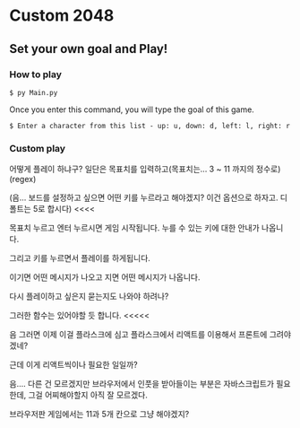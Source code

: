 # Custom 2048

## Set your own goal and Play!

### How to play

```
$ py Main.py
```
Once you enter this command, you will type the goal of this game.

```
$ Enter a character from this list - up: u, down: d, left: l, right: r
```

### Custom play

어떻게 플레이 하냐구?
일단은 목표치를 입력하고(목표치는... 3 ~ 11 까지의 정수로)(regex)

(음... 보드를 설정하고 싶으면 어떤 키를 누르라고 해야겠지? 이건 옵션으로 하자고. 디폴트는 5로 합시다) <<<<

목표치 누르고 엔터 누르시면 게임 시작됩니다.
누를 수 있는 키에 대한 안내가 나옵니다.

그리고 키를 누르면서 플레이를 하게됩니다.

이기면 어떤 메시지가 나오고
지면 어떤 메시지가 나옵니다.

다시 플레이하고 싶은지 묻는지도 나와야 하려나?

그러한 함수는 있어야할 듯 합니다. <<<<<

음 그러면 이제 이걸 플라스크에 심고 플라스크에서 리액트를 이용해서 프론트에 그려야겠네?

근데 이게 리액트씩이나 필요한 일일까?

음.... 다른 건 모르겠지만 브라우저에서 인풋을 받아들이는 부분은 자바스크립트가 필요한데, 그걸 어찌해야할지 아직 잘 모르겠다.


브라우저판 게임에서는 11과 5개 칸으로 그냥 해야겠지?
